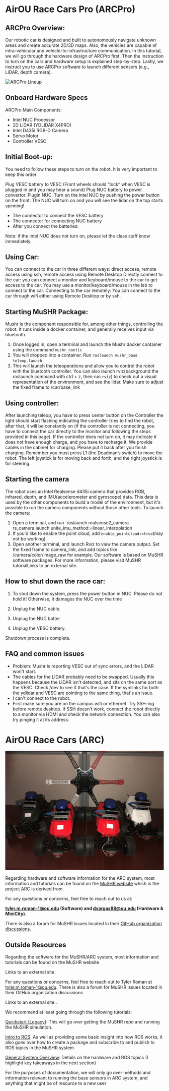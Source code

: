 # AirOU Race Cars Pro (ARCPro)

## ARCPro Overview:

Our robotic car is designed and built to autonomously navigate unknown areas and create accurate 2D/3D maps. Also, the vehicles are capable of intra-vehicular and vehicle-to-infrastructure communication. In this tutorial, we will go through the hardware design of ARCPro first. Then the instruction to turn on the cars and hardware setup is explained step-by-step. Lastly, we instruct you to use ARCPro software to launch different sensors (e.g., LiDAR, depth camera).

![ARCPro Lineup](photos/arcpro.png)


## Onboard Hardware  Specs
ARCPro Main Components: 
- Intel NUC Processor
- 2D LiDAR (YDLIDAR X4PRO)
- Intel D435i RGB-D Camera
- Servo Motor
- Controller VESC

## Initial Boot-up: 
You need to follow these steps to turn on the robot. It is very important to keep this order

 Plug VESC battery  to VESC  (Front wheels should “lock” when VESC is plugged in and you may hear a sound) 
 Plug NUC battery to power convertor.
Plugin NUC.
Turn on the intel NUC by pushing the power button on the front. The NUC will turn on and you will see the lidar on the top starts spinning!
- The connector to connect the VESC battery
- The connector for connecting NUC battery
- After you connect the batteries:

 
Note: if the intel NUC does not turn on, please let the class staff know immediately.

## Using Car:
You can connect to the car in three different ways: direct access, remote access using ssh, remote access using Remote Desktop
 Directly connect to the car: you can connect a monitor and keyboard/mouse to the car to get access to the car. You may use a monitor/keyboard/mouse in the lab to connect to the car.
 Connecting to the car remotely:
You can connect to the car through wifi either using Remote Desktop or by ssh.

## Starting MuSHR Package:
Mushr is the component responsible for, among other things, controlling the robot. It runs inside a docker container, and generally receives input via bluetooth.
1. Once logged in, open a terminal and launch the Mushr docker container using the command `mushr_noetic`
2. You will dropped into a container. Run `roslaunch mushr_base teleop.launch`
3. This will launch the teleoperations and allow you to control the robot with the bluetooth controller. You can also launch rviz(background the roslaunch command with ctrl + z, then run `rviz`) to check out a visual representation of the environment, and see the lidar. Make sure to adjust the fixed frame to /car/base_link
## Using controller:
After launching teleop, you have to press center button on the Controller the light should start flashing indicating the controller tries to find the robot, after that, it will be constantly on  (if the controller is not connecting, you have to connect the car directly to the monitor and following the steps provided in this page). If the controller does not turn on, it may indicate it does not have enough charge, and you have to recharge it. We provide cables in the cabinet for charging. Please put it back after you finish charging.
Remember you must press L1 (the Deadman’s switch) to move the robot. The left joystick is for moving back and forth, and the right joystick is for steering.

## Starting the camera
The robot uses an Intel Realsense d435i camera that provides RGB, infrared, depth, and IMU(accelerometer and gyroscope) data. This data is used by the other components to build a model of the environment, but it's possible to run the camera components without those other tools. To launch the camera:
1. Open a terminal, and run `roslaunch realsense2_camera rs_camera.launch unite_imu_method:=linear_interpolation
2. If you'd like to enable the point cloud, add `enable_pointcloud:=true`(may not be working)
3. Open another terminal, and launch Rviz to view the camera output. Set the fixed frame to camera_link, and add topics like /camera/color/image_raw for example.
Our software is based on MuSHR software packages. For more information, please visit MuSHR tutorialLinks to an external site.

## How to shut down the race car: 

1. To shut down the system, press the power button in NUC. Please do not hold it! Otherwise, it damages the NUC over the time 

2.  Unplug the NUC cable.

3. Unplug the NUC batter

4. Unplug the VESC battery.

Shutdown process is complete.  

## FAQ and common issues
- Problem: Mushr is reporting VESC out of sync errors, and the LIDAR won't start.
- The cables for the LIDAR probably need to be swapped. Usually this happens because the LIDAR isn't detected, and sits on the same port as the VESC. Check /dev to see if that's the case. If the symlinks for both the ydlidar and VESC are pointing to the same thing, that's an issue.
- I can't connect to the robot.
- First make sure you are on the campus wifi or ethernet. Try SSH-ing before remote desktop. If SSH doesn't work, connect the robot directly to a monitor via HDMI and check the network connection. You can also try pinging it at its address.
 

# AirOU Race Cars (ARC)

![ARC Lineup](photos/arc_lineup.jpg)

Regarding hardware and software information for the ARC system, most information and tutorials can be found on the [MuSHR website](https://mushr.io/) which is the project ARC is derived from.

For any questions or concerns, feel free to reach out to us at:

**tyler.m.roman-1@ou.edu (Software) and dvargas88@ou.edu (Hardware & MiniCity)**.

There is also a forum for MuSHR issues located in their [GitHub organization discussions](https://github.com/prl-mushr/mushr/discussions).


## Outside Resources

Regarding the software for the MuSHR/ARC system, most information and tutorials can be found on the MuSHR website

Links to an external site. 

For any questions or concerns, feel free to reach out to Tyler Roman at tyler.m.roman-1@ou.edu. There is also a forum for MuSHR issues located in their GitHub organization discussions

Links to an external site..  

We recommend at least going through the following tutorials: 

[Quickstart (Legacy)](https://mushr.io/tutorials/quickstart/): This will go over getting the MuSHR repo and running the MuSHR simulation. 

[Intro to ROS](https://mushr.io/tutorials/intro-to-ros/): As well as providing some basic insight into how ROS works, it also goes over how to create a package and subscribe to and publish to ROS topics in the MuSHR system 

[General System Overview](https://mushr.io/tutorials/overview/): Details on the hardware and ROS topics (I highlight key takeaways in the next section) 

For the purposes of documentation, we will only go over methods and information relevant to running the base sensors in ARC system, and anything that might be of resource to a new user 
